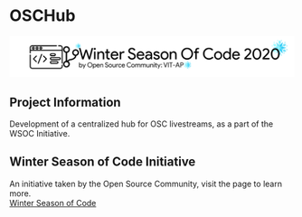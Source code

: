 # OSCHub

<p align="center">
    <img src="assets/Logo-White-Header.png" alt="wsoc logo">
</p>

Project Information
---

Development of a centralized hub for OSC livestreams, as a part of the WSOC Initiative.

Winter Season of Code Initiative
---

An initiative taken by the Open Source Community, visit the page to learn more.\
[Winter Season of Code](https://www.wsocbyosc.com)

